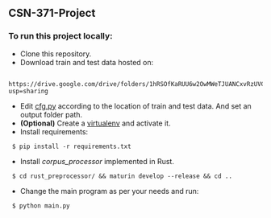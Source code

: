 ## CSN-371-Project


### To run this project locally:
- Clone this repository.
- Download train and test data hosted on:
```
    https://drive.google.com/drive/folders/1hRSOfKaRUU6w2OwMWeTJUANCxvRzUVCm?usp=sharing
```
- Edit [cfg.py](https://github.com/wistic/CSN-371-Project/blob/main/cfg.py) according to the location of train and test data. And set an output folder path.
- __(Optional)__ Create a [virtualenv](https://pypi.org/project/virtualenv/) and activate it.
- Install requirements:
```
 $ pip install -r requirements.txt
```
- Install *corpus_processor* implemented in Rust.
```
 $ cd rust_preprocessor/ && maturin develop --release && cd ..
```
- Change the main program as per your needs and run:
```
 $ python main.py
```
